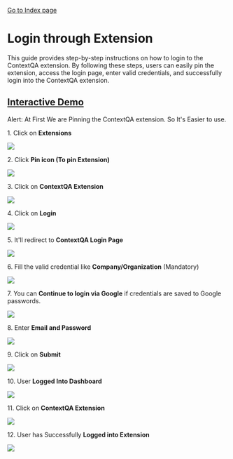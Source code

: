 
[Go to Index page](../../01-Index/Index.md)

# Login through Extension

This guide provides step-by-step instructions on how to login to the ContextQA extension. By following these steps, users can easily pin the extension, access the login page, enter valid credentials, and successfully login into the ContextQA extension.

## [Interactive Demo](https://app.storylane.io/share/1u6fb5iexqaz)

Alert: At First We are Pinning the ContextQA extension. So It's Easier to use.


1\. Click on **Extensions**

![](https://ajeuwbhvhr.cloudimg.io/colony-recorder.s3.amazonaws.com/files/2024-02-29/63e498a7-45eb-4fa2-ae3d-018c78c4111c/ascreenshot.jpeg?tl_px=0,0&br_px=1920,1080&force_format=png&width=1120.0&wat=1&wat_opacity=0.7&wat_gravity=northwest&wat_url=https://colony-recorder.s3.us-west-1.amazonaws.com/images/watermarks/FB923C_standard.png&wat_pad=948,5)


2\. Click **Pin icon (To pin Extension)**

![](https://ajeuwbhvhr.cloudimg.io/colony-recorder.s3.amazonaws.com/files/2024-02-29/b9bd585a-eb8b-4964-8c4c-80ead21ea235/ascreenshot.jpeg?tl_px=544,0&br_px=1920,769&force_format=png&width=1120.0&wat=1&wat_opacity=0.7&wat_gravity=northwest&wat_url=https://colony-recorder.s3.us-west-1.amazonaws.com/images/watermarks/FB923C_standard.png&wat_pad=827,228)


3\. Click on **ContextQA Extension**

![](https://ajeuwbhvhr.cloudimg.io/colony-recorder.s3.amazonaws.com/files/2024-02-29/90d495de-3f60-428d-9c08-62fc84aed273/ascreenshot.jpeg?tl_px=1060,0&br_px=1920,480&force_format=png&width=860&wat_scale=76&wat=1&wat_opacity=0.7&wat_gravity=northwest&wat_url=https://colony-recorder.s3.us-west-1.amazonaws.com/images/watermarks/FB923C_standard.png&wat_pad=551,56)


4\. Click on **Login**

![](https://ajeuwbhvhr.cloudimg.io/colony-recorder.s3.amazonaws.com/files/2024-02-29/5ca68a80-40af-42a1-87ec-de90038fa47c/ascreenshot.jpeg?tl_px=200,118&br_px=1920,1080&force_format=png&width=1120.0&wat=1&wat_opacity=0.7&wat_gravity=northwest&wat_url=https://colony-recorder.s3.us-west-1.amazonaws.com/images/watermarks/FB923C_standard.png&wat_pad=863,427)


5\. It'll redirect to **ContextQA Login Page**

![](https://ajeuwbhvhr.cloudimg.io/colony-recorder.s3.amazonaws.com/files/2024-02-29/bee50c4a-e291-4a7f-8f2e-e1ff38e217ac/ascreenshot.jpeg?tl_px=0,0&br_px=1920,1080&force_format=png&width=1120.0&wat=1&wat_opacity=0.7&wat_gravity=northwest&wat_url=https://colony-recorder.s3.us-west-1.amazonaws.com/images/watermarks/FB923C_standard.png&wat_pad=760,186)


6\. Fill the valid credential like **Company/Organization** (Mandatory)

![](https://ajeuwbhvhr.cloudimg.io/colony-recorder.s3.amazonaws.com/files/2024-03-01/7317d3b2-5c77-490a-9d7a-f36ef4877343/File.jpeg?tl_px=0,0&br_px=1920,1080&force_format=png&width=1120.0&wat=1&wat_opacity=0.7&wat_gravity=northwest&wat_url=https://colony-recorder.s3.us-west-1.amazonaws.com/images/watermarks/FB923C_standard.png&wat_pad=760,186)


7\. You can **Continue to login via Google** if credentials are saved to Google passwords.

![](https://ajeuwbhvhr.cloudimg.io/colony-recorder.s3.amazonaws.com/files/2024-03-01/a241e8a0-1138-4ea7-b60c-46972180ad35/user_cropped_screenshot.jpeg?tl_px=0,0&br_px=1920,1080&force_format=png&width=1120.0&wat=1&wat_opacity=0.7&wat_gravity=northwest&wat_url=https://colony-recorder.s3.us-west-1.amazonaws.com/images/watermarks/FB923C_standard.png&wat_pad=872,255)


8\. Enter **Email and Password**

![](https://ajeuwbhvhr.cloudimg.io/colony-recorder.s3.amazonaws.com/files/2024-03-01/1903cff0-a9b8-4c76-bfab-5b5a63417173/File.jpeg?tl_px=0,0&br_px=1920,1080&force_format=png&width=1120.0&wat=1&wat_opacity=0.7&wat_gravity=northwest&wat_url=https://colony-recorder.s3.us-west-1.amazonaws.com/images/watermarks/FB923C_standard.png&wat_pad=801,400)


9\. Click on **Submit**

![](https://ajeuwbhvhr.cloudimg.io/colony-recorder.s3.amazonaws.com/files/2024-03-01/02743fe9-e2c4-41c3-8c50-8ce5bb93a60e/user_cropped_screenshot.jpeg?tl_px=1056,536&br_px=1916,1017&force_format=png&width=860&wat_scale=76&wat=1&wat_opacity=0.7&wat_gravity=northwest&wat_url=https://colony-recorder.s3.us-west-1.amazonaws.com/images/watermarks/FB923C_standard.png&wat_pad=479,298)


10\. User **Logged Into Dashboard**

![](https://ajeuwbhvhr.cloudimg.io/colony-recorder.s3.amazonaws.com/files/2024-03-01/0378eacb-36f0-4390-99ad-a7c0e7eb86e5/user_cropped_screenshot.jpeg?tl_px=0,0&br_px=1920,1080&force_format=png&width=1120.0&wat=1&wat_opacity=0.7&wat_gravity=northwest&wat_url=https://colony-recorder.s3.us-west-1.amazonaws.com/images/watermarks/FB923C_standard.png&wat_pad=562,109)


11\. Click on **ContextQA Extension**

![](https://ajeuwbhvhr.cloudimg.io/colony-recorder.s3.amazonaws.com/files/2024-02-29/5b4809f3-ceed-49b5-834b-f7b4c17d2557/ascreenshot.jpeg?tl_px=544,0&br_px=1920,769&force_format=png&width=1120.0&wat=1&wat_opacity=0.7&wat_gravity=northwest&wat_url=https://colony-recorder.s3.us-west-1.amazonaws.com/images/watermarks/FB923C_standard.png&wat_pad=862,26)


12\. User has Successfully **Logged into Extension** 

![](https://ajeuwbhvhr.cloudimg.io/colony-recorder.s3.amazonaws.com/files/2024-03-01/0c5e5aa4-12df-45d4-a3dd-21bfc9ef50a2/user_cropped_screenshot.jpeg?tl_px=0,0&br_px=1920,1080&force_format=png&width=1120.0&wat=1&wat_opacity=0.7&wat_gravity=northwest&wat_url=https://colony-recorder.s3.us-west-1.amazonaws.com/images/watermarks/FB923C_standard.png&wat_pad=869,259)



